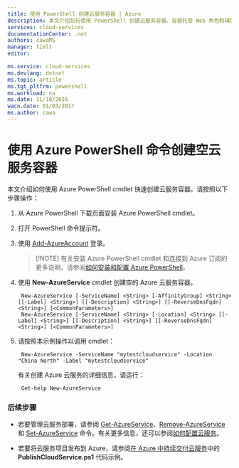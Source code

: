 ```yaml
---
title: 使用 PowerShell 创建云服务容器 | Azure
description: 本文介绍如何使用 PowerShell 创建云服务容器。容器托管 Web 角色和辅助角色。
services: cloud-services
documentationCenter: .net
authors: cawaMS
manager: timlt
editor: 

ms.service: cloud-services
ms.devlang: dotnet
ms.topic: article
ms.tgt_pltfrm: powershell
ms.workload: na
ms.date: 11/18/2016
wacn.date: 01/03/2017
ms.author: cawa
---
```


# 使用 Azure PowerShell 命令创建空云服务容器
本文介绍如何使用 Azure PowerShell cmdlet 快速创建云服务容器。请按照以下步骤操作：

1. 从 Azure PowerShell 下载页面安装 Azure PowerShell cmdlet。
2. 打开 PowerShell 命令提示符。
3. 使用 [Add-AzureAccount](https://msdn.microsoft.com/zh-cn/library/dn495128.aspx) 登录。

    > [!NOTE] 有关安装 Azure PowerShell cmdlet 和连接到 Azure 订阅的更多说明，请参阅[如何安装和配置 Azure PowerShell](../powershell-install-configure.md)。

4. 使用 **New-AzureService** cmdlet 创建空的 Azure 云服务容器。

        New-AzureService [-ServiceName] <String> [-AffinityGroup] <String> [[-Label] <String>] [[-Description] <String>] [[-ReverseDnsFqdn] <String>] [<CommonParameters>]
        New-AzureService [-ServiceName] <String> [-Location] <String> [[-Label] <String>] [[-Description] <String>] [[-ReverseDnsFqdn] <String>] [<CommonParameters>]

5. 请按照本示例操作以调用 cmdlet：

        New-AzureService -ServiceName "mytestcloudservice" -Location "China North" -Label "mytestcloudservice"

    有关创建 Azure 云服务的详细信息，请运行：

        Get-help New-AzureService

### 后续步骤

 * 若要管理云服务部署，请参阅 [Get-AzureService](https://msdn.microsoft.com/zh-cn/library/azure/dn495131.aspx)、[Remove-AzureService](https://msdn.microsoft.com/zh-cn/library/azure/dn495120.aspx) 和 [Set-AzureService](https://msdn.microsoft.com/zh-cn/library/azure/dn495242.aspx) 命令。有关更多信息，还可以参阅[如何配置云服务](./cloud-services-how-to-configure.md)。

 * 若要将云服务项目发布到 Azure，请参阅[在 Azure 中持续交付云服务](./cloud-services-dotnet-continuous-delivery.md)中的 **PublishCloudService.ps1** 代码示例。

<!---HONumber=Mooncake_Quality_Review_1215_2016-->